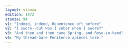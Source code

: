 ```yaml
---
layout: stanza
edition: 1872
stanza: 94
v1: "Indeed, indeed, Repentence oft before"
v2: "I swore--but was I sober when I swore?"
v3: "And then and then came Spring, and Rose-in-hand"
v4: "My thread-bare Penitence apieces tore."
---
```

